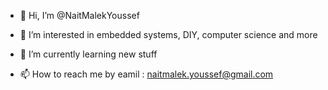 - 👋 Hi, I’m @NaitMalekYoussef
- 👀 I’m interested in embedded systems, DIY, computer science and more
- 🌱 I’m currently learning new stuff

- 📫 How to reach me by eamil : naitmalek.youssef@gmail.com

<!---
NaitMalekYoussef/NaitMalekYoussef is a ✨ special ✨ repository because its `README.md` (this file) appears on your GitHub profile.
You can click the Preview link to take a look at your changes.
--->
